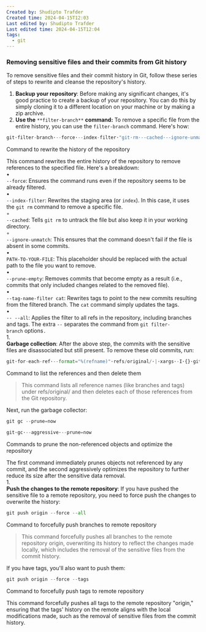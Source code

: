 ```yaml
---
Created by: Shudipto Trafder
Created time: 2024-04-15T12:03
Last edited by: Shudipto Trafder
Last edited time: 2024-04-15T12:04
tags:
  - git
---
```

### **Removing sensitive files and their commits from Git history**

To remove sensitive files and their commit history in Git, follow these series of steps to rewrite and cleanse the repository's history.

1. **Backup your repository**: Before making any significant changes, it's good practice to create a backup of your repository. You can do this by simply cloning it to a different location on your machine or by making a zip archive.
2. **Use the** `**filter-branch**` **command:** To remove a specific file from the entire history, you can use the `filter-branch` command. Here's how:

```Python
git·filter-branch·--force·--index-filter·"git·rm·--cached·--ignore-unmatch·PATH-TO-YOUR-FILE"·--prune-empty·--tag-name-filter·cat·--·--all
```

Command to rewrite the history of the repository

This command rewrites the entire history of the repository to remove references to the specified file. Here's a breakdown:  
•  
`--force`: Ensures the command runs even if the repository seems to be already filtered.  
•  
`--index-filter`: Rewrites the staging area (or `index`). In this case, it uses the `git rm` command to remove a specific file.  
◦  
`--cached`: Tells `git rm` to untrack the file but also keep it in your working directory.  
◦  
`--ignore-unmatch`: This ensures that the command doesn't fail if the file is absent in some commits.  
•  
`PATH-TO-YOUR-FILE`: This placeholder should be replaced with the actual path to the file you want to remove.  
•  
`--prune-empty`: Removes commits that become empty as a result (i.e., commits that only included changes related to the removed file).  
•  
`--tag-name-filter cat`: Rewrites tags to point to the new commits resulting from the filtered branch. The `cat` command simply updates the tags.  
•  
`-- --all`: Applies the filter to all refs in the repository, including branches and tags. The extra `--` separates the command from `git filter-branch` options`.`  
1.  
**Garbage collection**: After the above step, the commits with the sensitive files are disassociated but still present. To remove these old commits, run:

```Python
git·for-each-ref·--format="%(refname)"·refs/original/·|·xargs·-I·{}·git·update-ref·-d·{}
```

Command to list the references and then delete them

> This command lists all reference names (like branches and tags) under refs/original/ and then deletes each of those references from the Git repository.

Next, run the garbage collector:

```Python
git gc --prune=now

git·gc·--aggressive·--prune=now
```

Commands to prune the non-referenced objects and optimize the repository

The first command immediately prunes objects not referenced by any commit, and the second aggressively optimizes the repository to further reduce its size after the sensitive data removal.  
1.  
**Push the changes to the remote repository**: If you have pushed the sensitive file to a remote repository, you need to force push the changes to overwrite the history:

```Python
git push origin --force --all
```

Command to forcefully push branches to remote repository

> This command forcefully pushes all branches to the remote repository origin, overwriting its history to reflect the changes made locally, which includes the removal of the sensitive files from the commit history.

If you have tags, you'll also want to push them:

```Python
git push origin --force --tags
```

Command to forcefully push tags to remote repository

This command forcefully pushes all tags to the remote repository "origin," ensuring that the tags' history on the remote aligns with the local modifications made, such as the removal of sensitive files from the commit history.